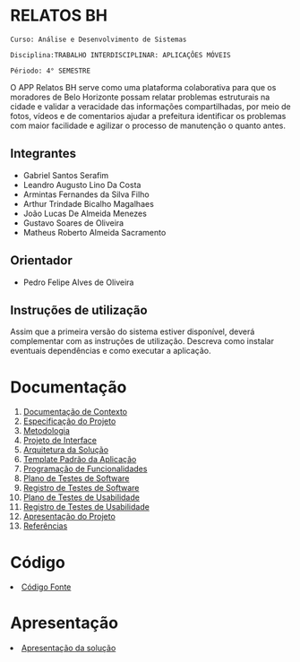 # RELATOS BH
`Curso: Análise e Desenvolvimento de Sistemas`

`Disciplina:TRABALHO INTERDISCIPLINAR: APLICAÇÔES MÓVEIS`

`Périodo: 4° SEMESTRE`

O APP Relatos BH serve como uma plataforma colaborativa para que os moradores de Belo Horizonte possam relatar problemas estruturais na cidade e validar a veracidade das informações compartilhadas, por meio de fotos, vídeos e de comentarios ajudar a prefeitura identificar os problemas com maior facilidade e agilizar o processo de manutenção o quanto antes.

## Integrantes

* Gabriel Santos Serafim
* Leandro Augusto Lino Da Costa
* Armintas Fernandes da Silva Filho
* Arthur Trindade Bicalho Magalhaes
* João Lucas De Almeida Menezes
* Gustavo Soares de Oliveira
* Matheus Roberto Almeida Sacramento


## Orientador

* Pedro Felipe Alves de Oliveira

## Instruções de utilização

Assim que a primeira versão do sistema estiver disponível, deverá complementar com as instruções de utilização. Descreva como instalar eventuais dependências e como executar a aplicação.

# Documentação

<ol>
<li><a href="docs/01-Documentação de Contexto.md"> Documentação de Contexto</a></li>
<li><a href="docs/02-Especificação do Projeto.md"> Especificação do Projeto</a></li>
<li><a href="docs/03-Metodologia.md"> Metodologia</a></li>
<li><a href="docs/04-Projeto de Interface.md"> Projeto de Interface</a></li>
<li><a href="docs/05-Arquitetura da Solução.md"> Arquitetura da Solução</a></li>
<li><a href="docs/06-Template Padrão da Aplicação.md"> Template Padrão da Aplicação</a></li>
<li><a href="docs/07-Programação de Funcionalidades.md"> Programação de Funcionalidades</a></li>
<li><a href="docs/08-Plano de Testes de Software.md"> Plano de Testes de Software</a></li>
<li><a href="docs/09-Registro de Testes de Software.md"> Registro de Testes de Software</a></li>
<li><a href="docs/10-Plano de Testes de Usabilidade.md"> Plano de Testes de Usabilidade</a></li>
<li><a href="docs/11-Registro de Testes de Usabilidade.md"> Registro de Testes de Usabilidade</a></li>
<li><a href="docs/12-Apresentação do Projeto.md"> Apresentação do Projeto</a></li>
<li><a href="docs/13-Referências.md"> Referências</a></li>
</ol>

# Código

<li><a href="src/README.md"> Código Fonte</a></li>

# Apresentação

<li><a href="presentation/README.md"> Apresentação da solução</a></li>
